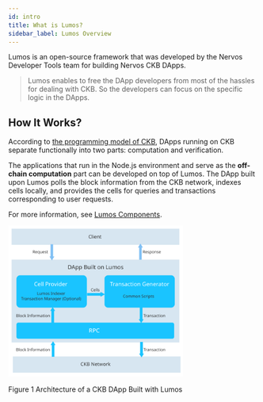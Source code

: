 ```yaml
---
id: intro
title: What is Lumos?
sidebar_label: Lumos Overview
---
```

Lumos is an open-source framework that was developed by the Nervos Developer Tools team for building Nervos CKB DApps. <!--The framework is developed by using JavaScript and TypeScript in NodeJs environment.-->

> Lumos enables to free the DApp developers from most of the hassles for dealing with CKB. So the developers can focus on the specific logic in the DApps.

## How It Works?

According to [the programming model of CKB](https://github.com/nervosnetwork/rfcs/blob/master/rfcs/0002-ckb/0002-ckb.md#4-programming-model), DApps running on CKB separate functionally into two parts: computation and verification. <!--For more information about the CKB programming model, see [CKB whitepaper](https://github.com/nervosnetwork/rfcs/blob/master/rfcs/0002-ckb/0002-ckb.md).-->

The applications that run in the Node.js environment and serve as the **off-chain computation** part can be developed on top of Lumos. The DApp built upon Lumos polls the block information from the CKB network,  indexes cells locally, and provides the cells for queries and transactions corresponding to user requests.

For more information, see [Lumos Components](../introduction/lumoscomponents).

<img src="../../img/how.svg" width="70%"/>

Figure 1 Architecture of a CKB DApp Built with Lumos
